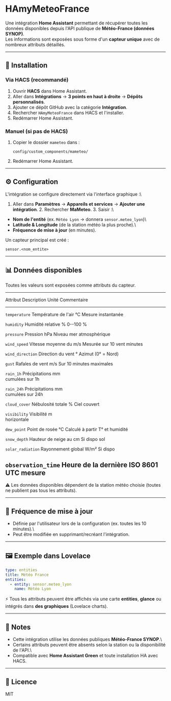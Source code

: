 # HAmyMeteoFrance

Une intégration **Home Assistant** permettant de récupérer toutes les
données disponibles depuis l'API publique de **Météo-France (données
SYNOP)**.\
Les informations sont exposées sous forme d'un **capteur unique** avec
de nombreux attributs détaillés.

------------------------------------------------------------------------

## 🚀 Installation

### Via HACS (recommandé)

1.  Ouvrir **HACS** dans Home Assistant.
2.  Aller dans **Intégrations** → **3 points en haut à droite** →
    **Dépôts personnalisés**.
3.  Ajouter ce dépôt GitHub avec la catégorie **Intégration**.
4.  Rechercher `HAmyMeteoFrance` dans HACS et l'installer.
5.  Redémarrer Home Assistant.

### Manuel (si pas de HACS)

1.  Copier le dossier `mameteo` dans :

        config/custom_components/mameteo/

2.  Redémarrer Home Assistant.

------------------------------------------------------------------------

## ⚙️ Configuration

L'intégration se configure directement via l'interface graphique :\
1. Aller dans **Paramètres** → **Appareils et services** → **Ajouter une
intégration**. 2. Rechercher **MaMeteo**. 3. Saisir :\
- **Nom de l'entité** (ex. `Météo Lyon` → donnera `sensor.meteo_lyon`)\
- **Latitude & Longitude** (de la station météo la plus proche).\
- **Fréquence de mise à jour** (en minutes).

Un capteur principal est créé :

    sensor.<nom_entite>

------------------------------------------------------------------------

## 📊 Données disponibles

Toutes les valeurs sont exposées comme attributs du capteur.

  ----------------------------------------------------------------------------
  Attribut             Description           Unité       Commentaire
  -------------------- --------------------- ----------- ---------------------
  `temperature`        Température de l'air  °C          Mesure instantanée

  `humidity`           Humidité relative     \%          0--100 %

  `pressure`           Pression              hPa         Niveau mer
                       atmosphérique                     

  `wind_speed`         Vitesse moyenne du    m/s         Mesurée sur 10
                       vent                              minutes

  `wind_direction`     Direction du vent     °           Azimut (0° = Nord)

  `gust`               Rafales de vent       m/s         Sur 10 minutes
                       maximales                         

  `rain_1h`            Précipitations        mm          
                       cumulées sur 1h                   

  `rain_24h`           Précipitations        mm          
                       cumulées sur 24h                  

  `cloud_cover`        Nébulosité totale     \%          Ciel couvert

  `visibility`         Visibilité            m           
                       horizontale                       

  `dew_point`          Point de rosée        °C          Calculé à partir T°
                                                         et humidité

  `snow_depth`         Hauteur de neige au   cm          Si dispo
                       sol                               

  `solar_radiation`    Rayonnement global    W/m²        Si dispo

  `observation_time`   Heure de la dernière  ISO 8601    UTC
                       mesure                            
  ----------------------------------------------------------------------------

⚠️ Les données disponibles dépendent de la station météo choisie (toutes
ne publient pas tous les attributs).

------------------------------------------------------------------------

## 🔄 Fréquence de mise à jour

-   Définie par l'utilisateur lors de la configuration (ex. toutes les
    10 minutes).\
-   Peut être modifiée en supprimant/recréant l'intégration.

------------------------------------------------------------------------

## 🖼 Exemple dans Lovelace

``` yaml
type: entities
title: Météo France
entities:
  - entity: sensor.meteo_lyon
    name: Météo Lyon
```

⚡ Tous les attributs peuvent être affichés via une carte **entities**,
**glance** ou intégrés dans **des graphiques** (Lovelace charts).

------------------------------------------------------------------------

## 📌 Notes

-   Cette intégration utilise les données publiques **Météo-France
    SYNOP**.\
-   Certains attributs peuvent être absents selon la station ou la
    disponibilité de l'API.\
-   Compatible avec **Home Assistant Green** et toute installation HA
    avec HACS.

------------------------------------------------------------------------

## 📄 Licence

MIT
